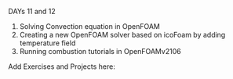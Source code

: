DAYs 11 and 12

1) Solving Convection equation in OpenFOAM 
2) Creating a new OpenFOAM solver based on icoFoam by adding temperature field
3) Running combustion tutorials in OpenFOAMv2106


Add Exercises and Projects here:
